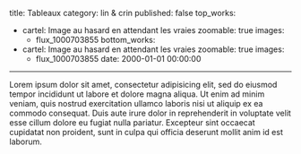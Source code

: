 title: Tableaux
category: lin & crin
published: false
top_works:
  - cartel: Image au hasard en attendant les vraies
    zoomable: true
    images:
      - flux_1000703855
bottom_works:
  - cartel: Image au hasard en attendant les vraies
    zoomable: true
    images:
      - flux_1000703855
date: 2000-01-01 00:00:00
---
Lorem ipsum dolor sit amet, consectetur adipisicing elit, sed do eiusmod tempor incididunt ut labore et dolore magna aliqua. Ut enim ad minim veniam, quis nostrud exercitation ullamco laboris nisi ut aliquip ex ea commodo consequat. Duis aute irure dolor in reprehenderit in voluptate velit esse cillum dolore eu fugiat nulla pariatur. Excepteur sint occaecat cupidatat non proident, sunt in culpa qui officia deserunt mollit anim id est laborum.